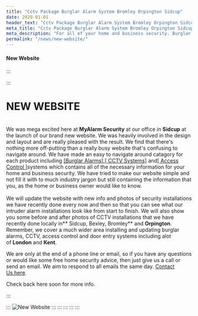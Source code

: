 ```yaml
---
title: "Cctv Package Burglar Alarm System Bromley Orpington Sidcup"
date: 2020-01-01
header_text: "Cctv Package Burglar Alarm System Bromley Orpington Sidcup"
meta_title: "Cctv Package Burglar Alarm System Bromley Orpington Sidcup"
meta_description: "For all of your home and business security. Burglar Alarm Servicing, Burglar Alarm Installation, Alarm Battery and CCTV. Call 020 8302 4065 or email us."
permalink: "/news/new-website/"
---
```


#### New Website

:::

::: 
# NEW WEBSITE

\
We was mega excited here at **MyAlarm Security** at our office in **Sidcup** at the launch of our brand new website. We was heavily involved in the design and layout and are really pleased with the result. We find that there\'s nothing more off-putting than a really busy website that\'s confusing to navigate around. We have made an easy to navigate around catagory for each product including [[Burglar Alarms]](../categories/burglar-alarms.php.html),[[ CCTV Systems]](../categories/cctv.php.html) and[[ Access Control ]](../categories/access-control.php.html)systems which contains all of the necessary information for your home and business security. We have tried to make our website simple and not fill it with to much industry jargon but still containing the information that you, as the home or business owner would like to know.\
\
We will update the website with new info and photos of security installations we have recently done every now and then so that you can see what our intruder alarm installations look like from start to finish. We will also show you some before and after photos of CCTV installations that we have recently done locally in** Sidcup, Bexley, Bromley** and **Orpington**. Remember, we cover a much wider area installing and updating burglar alarms, CCTV, access control and door entry systems including alot of **London** and **Kent**.

We are only at the end of a phone line or email, so if you have any questions or would like some free home security advice, then just give us a call or send an email. We aim to respond to all emails the same day. [Contact Us here](../contact.php.html).

Check back here soon for more info.

:::

::: 
![New Website](https://res.cloudinary.com/kbs/image/upload/mvca78iutycbvtb1demc.jpg)
:::
:::
:::
:::
:::